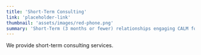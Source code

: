 ```yaml
---
title: 'Short-Term Consulting'
link: 'placeholder-link'
thumbnail: 'assets/images/red-phone.png'
summary: 'Short-Term (3 months or fewer) relationships engaging CALM for ongoing research support.'
---
```


We provide short-term consulting services.
